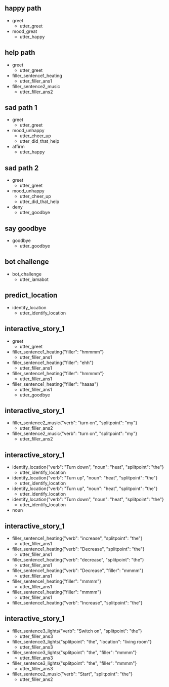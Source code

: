 ## happy path
* greet
  - utter_greet
* mood_great
  - utter_happy

## help path
* greet
  - utter_greet
* filler_sentence1_heating
  - utter_filler_ans1
* filler_sentence2_music
  - utter_filler_ans2

## sad path 1
* greet
  - utter_greet
* mood_unhappy
  - utter_cheer_up
  - utter_did_that_help
* affirm
  - utter_happy

## sad path 2
* greet
  - utter_greet
* mood_unhappy
  - utter_cheer_up
  - utter_did_that_help
* deny
  - utter_goodbye

## say goodbye
* goodbye
  - utter_goodbye

## bot challenge
* bot_challenge
  - utter_iamabot

## predict_location
* identify_location
  - utter_identify_location

## interactive_story_1
* greet
    - utter_greet
* filler_sentence1_heating{"filler": "hmmmm"}
    - utter_filler_ans1
* filler_sentence1_heating{"filler": "ehh"}
    - utter_filler_ans1
* filler_sentence1_heating{"filler": "hmmmm"}
    - utter_filler_ans1
* filler_sentence1_heating{"filler": "haaaa"}
    - utter_filler_ans1
    - utter_goodbye

## interactive_story_1
* filler_sentence2_music{"verb": "turn on", "splitpoint": "my"}
    - utter_filler_ans2
* filler_sentence2_music{"verb": "turn on", "splitpoint": "my"}
    - utter_filler_ans2

## interactive_story_1
* identify_location{"verb": "Turn down", "noun": "heat", "splitpoint": "the"}
    - utter_identify_location
* identify_location{"verb": "Turn up", "noun": "heat", "splitpoint": "the"}
    - utter_identify_location
* identify_location{"verb": "Turn up", "noun": "heat", "splitpoint": "the"}
    - utter_identify_location
* identify_location{"verb": "Turn down", "noun": "heat", "splitpoint": "the"}
    - utter_identify_location
* noun

## interactive_story_1
* filler_sentence1_heating{"verb": "increase", "splitpoint": "the"}
    - utter_filler_ans1
* filler_sentence1_heating{"verb": "Decrease", "splitpoint": "the"}
    - utter_filler_ans1
* filler_sentence1_heating{"verb": "decrease", "splitpoint": "the"}
    - utter_filler_ans1
* filler_sentence1_heating{"verb": "Decrease", "filler": "mmmm"}
    - utter_filler_ans1
* filler_sentence1_heating{"filler": "mmmm"}
    - utter_filler_ans1
* filler_sentence1_heating{"filler": "mmmm"}
    - utter_filler_ans1
* filler_sentence1_heating{"verb": "Increase", "splitpoint": "the"}

## interactive_story_1
* filler_sentence3_lights{"verb": "Switch on", "splitpoint": "the"}
    - utter_filler_ans3
* filler_sentence3_lights{"splitpoint": "the", "location": "living room"}
    - utter_filler_ans3
* filler_sentence3_lights{"splitpoint": "the", "filler": "mmmm"}
    - utter_filler_ans3
* filler_sentence3_lights{"splitpoint": "the", "filler": "mmmm"}
    - utter_filler_ans3
* filler_sentence2_music{"verb": "Start", "splitpoint": "the"}
    - utter_filler_ans2
